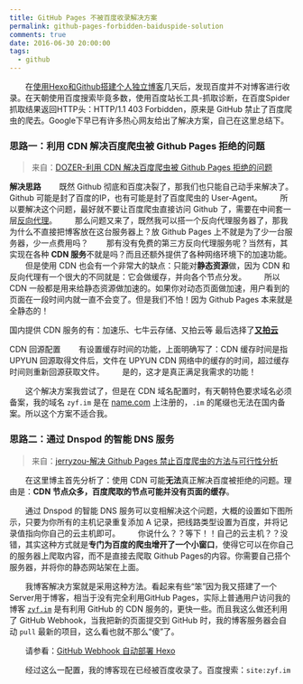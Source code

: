 ```yaml
---
title: GitHub Pages 不被百度收录解决方案
permalink: github-pages-forbidden-baiduspide-solution
comments: true
date: 2016-06-30 20:00:00
tags: 
  - github
---
```


&emsp;&emsp;在[使用Hexo和Github搭建个人独立博客](http://zyf.im/2016/06/24/hexo-github-blog/)几天后，发现百度并不对博客进行收录。在天朝使用百度搜索毕竟多数，使用百度站长工具-抓取诊断，在百度Spider抓取结果返回HTTP头：HTTP/1.1 403 Forbidden，原来是 GitHub 禁止了百度爬虫的爬去。Google下早已有许多热心网友给出了解决方案，自己在这里总结下。

<!-- more -->

### 思路一：利用 CDN 解决百度爬虫被 Github Pages 拒绝的问题
>来自：[DOZER-利用 CDN 解决百度爬虫被 Github Pages 拒绝的问题](http://www.dozer.cc/2015/06/github-pages-and-cdn.html)

**解决思路**
&emsp;&emsp;既然 Github 彻底和百度决裂了，那我们也只能自己动手来解决了。Github 可能是封了百度的IP，也有可能是封了百度爬虫的 User-Agent。
&emsp;&emsp;所以要解决这个问题，最好就不要让百度爬虫直接访问 Github 了，需要在中间套一层[反向代理](https://zh.wikipedia.org/wiki/%E5%8F%8D%E5%90%91%E4%BB%A3%E7%90%86)。
&emsp;&emsp;那么问题又来了，既然我可以搭一个反向代理服务器了，那我为什么不直接把博客放在这台服务器上？放 Github Pages 上不就是为了少一台服务器，少一点费用吗？
&emsp;&emsp;那有没有免费的第三方反向代理服务呢？当然有，其实现在各种 **CDN 服务**不就是吗？而且还额外提供了各种网络环境下的加速功能。
&emsp;&emsp;但是使用 CDN 也会有一个非常大的缺点：只能对**静态资源**做，因为 CDN 和反向代理有一个很大的不同就是：它会做缓存，并向各个节点分发。
&emsp;&emsp;所以 CDN 一般都是用来给静态资源做加速的。如果你对动态页面做加速，用户看到的页面在一段时间内就一直不会变了。但是我们不怕！因为 Github Pages 本来就是全静态的！

国内提供 CDN 服务的有：加速乐、七牛云存储、又拍云等
最后选择了[**又拍云**](https://www.upyun.com/index.html)

CDN 回源配置
&emsp;&emsp;有设置缓存时间的功能，上面明确写了：CDN 缓存时间是指 UPYUN 回源取得文件后，文件在 UPYUN CDN 网络中的缓存的时间，超过缓存时间则重新回源获取文件。
&emsp;&emsp;是的，这才是真正满足我需求的功能！

&emsp;&emsp;这个解决方案我尝试了，但是在 CDN 域名配置时，有天朝特色要求域名必须备案，我的域名 `zyf.im` 是在 [name.com](http://www.name.com) 上注册的，`.im` 的尾缀也无法在国内备案。所以这个方案不适合我。

### 思路二：通过 Dnspod 的智能 DNS 服务

> 来自：[jerryzou-解决 Github Pages 禁止百度爬虫的方法与可行性分析](http://jerryzou.com/posts/feasibility-of-allowing-baiduSpider-for-Github-Pages/)

&emsp;&emsp;在这里博主首先分析了：使用 CDN 可能**无法**真正解决百度被拒绝的问题。理由是：**CDN 节点众多，百度爬取的节点可能并没有页面的缓存**。

&emsp;&emsp;通过 Dnspod 的智能 DNS 服务可以变相解决这个问题，大概的设置如下图所示，只要为你所有的主机记录重复添加 A 记录，把线路类型设置为百度，并将记录值指向你自己的云主机即可。
&emsp;&emsp;你说什么？？等下！！自己的云主机？？没错，其实这种方式就是**专门为百度的爬虫增开了一个小窗口**，使得它可以在你自己的服务器上爬取内容，而不是直接去爬取 Github Pages的内容。你需要自己搭个服务器，并将你的静态网站架在上面。

&emsp;&emsp;我博客解决方案就是采用这种方法。看起来有些“笨”因为我又搭建了一个Server用于博客，相当于没有完全利用GitHub Pages，实际上普通用户访问我的博客 [`zyf.im`](http://zyf.im) 是有利用 GitHub 的 CDN 服务的，更快一些。而且我这么做还利用了 GitHub Webhook，当我把新的页面提交到 GitHub 时，我的博客服务器会自动 `pull` 最新的项目，这么看也就不那么“傻”了。

&emsp;&emsp;请参看：[GitHub Webhook 自动部署 Hexo](http://zyf.im/2016/06/30/github-webhook-example/)

&emsp;&emsp;经过这么一配置，我的博客现在已经被百度收录了。百度搜索：`site:zyf.im`
